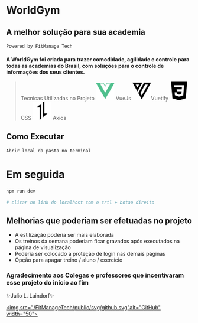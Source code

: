 # WorldGym 
## A melhor solução para sua academia

    Powered by FitManage Tech
#### A WorldGym foi criada para trazer comodidade, agilidade e controle para todas as academias do Brasil, com soluções para o controle de informações dos seus clientes.

>Tecnicas Utilizadas no Projeto
<img src="/FitManageTech/public/svg/vuedotjs-color.svg" alt="Vuejs" width="50"> VueJs
<img src="/FitManageTech/public/svg/vuetify.svg" alt="Vuetify" width="50">Vuetify
<img src="/FitManageTech/public/svg/css3.svg" alt="CSS" width="50"> CSS
<img src="/FitManageTech/public/svg/axios.svg" alt="Axios" width="50"> Axios







## Como Executar
```sh
Abrir local da pasta no terminal
```

# Em seguida

```sh
npm run dev
```



```sh
# clicar no link do localhost com o crtl + botao direito
```





## Melhorias que poderiam ser efetuadas no projeto

- A estilização poderia ser mais elaborada
- Os treinos da semana poderiam ficar gravados após executados na página de visualização
- Poderia ser colocado a proteção de login nas demais páginas
- Opção para apagar treino / aluno / exercício 

### Agradecimento aos Colegas e professores que incentivaram esse projeto do início ao fim 
✨Julio L. Laindorf✨

<a href="https://github.com/jlaindorf"><img src="/FitManageTech/public/svg/github.svg"alt="GitHub" width="50"> 